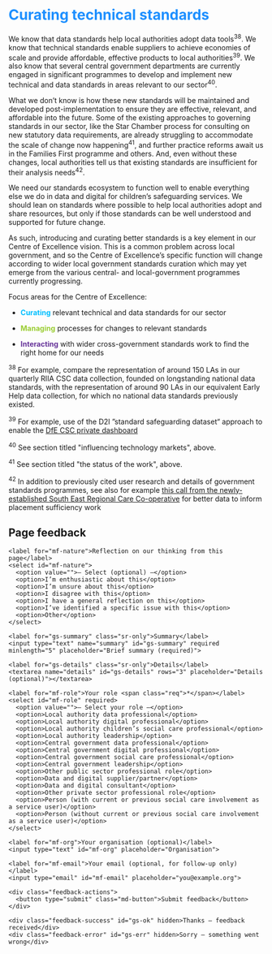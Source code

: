 # <span style="color:dodgerblue">Curating technical standards</span>

We know that data standards help local authorities adopt data tools<sup>38</sup>. We know that technical standards enable suppliers to achieve economies of scale and provide affordable, effective products to local authorities<sup>39</sup>. We also know that several central government departments are currently engaged in significant programmes to develop and implement new technical and data standards in areas relevant to our sector<sup>40</sup>.

What we don’t know is how these new standards will be maintained and developed post-implementation to ensure they are effective, relevant, and affordable into the future. Some of the existing approaches to governing standards in our sector, like the Star Chamber process for consulting on new statutory data requirements, are already struggling to accommodate the scale of change now happening<sup>41</sup>, and further practice reforms await us in the Families First programme and others. And, even without these changes, local authorities tell us that existing standards are insufficient for their analysis needs<sup>42</sup>.  

We need our standards ecosystem to function well to enable everything else we do in data and digital for children’s safeguarding services. We should lean on standards where possible to help local authorities adopt and share resources, but only if those standards can be well understood and supported for future change.

As such, introducing and curating better standards is a key element in our Centre of Excellence vision. This is a common problem across local government, and so the Centre of Excellence’s specific function will change according to wider local government standards curation which may yet emerge from the various central- and local-government programmes currently progressing.

Focus areas for the Centre of Excellence:

-  <span style="color:deepskyblue">**Curating**</span> relevant technical and data standards for our sector

-  <span style="color:yellowgreen">**Managing**</span> processes for changes to relevant standards

-  <span style="color:rebeccapurple">**Interacting**</span> with wider cross-government standards work to find the right home for our needs

<!--- footnotes -->

<sup>38</sup> For example, compare the representation of around 150 LAs in our quarterly RIIA CSC data collection, founded on longstanding national data standards, with the representation of around 90 LAs in our equivalent Early Help data collection, for which no national data standards previously existed.

<sup>39</sup> For example, use of the D2I ”standard safeguarding dataset“ approach to enable the [DfE CSC private dashboard](https://assets.publishing.service.gov.uk/media/682dc0e7b33f68eaba9538e7/childrens-social-care-private-dashboard-principles-for-data-collection-and-use.pdf)

<sup>40</sup> See section titled "influencing technology markets", above.

<sup>41</sup> See section titled "the status of the work", above.

<sup>42</sup> In addition to previously cited user research and details of government standards programmes, see also for example [this call from the newly-established South East Regional Care Co-operative](https://www.seslip.co.uk/south-east-rcc-briefing/) for better data to inform placement sufficiency work

<!--- feedback form only below here -->


<div class="feedback-section feedback-compact" id="sheets">
  <h2>Page feedback</h2>
  <form id="gs-form">
    <input type="hidden" name="page" id="gs-page">
    <input type="text" name="hp_field" id="hp_field" style="display:none" tabindex="-1" autocomplete="off">

    <label for="mf-nature">Reflection on our thinking from this page</label>
    <select id="mf-nature">
      <option value="">— Select (optional) —</option>
      <option>I’m enthusiastic about this</option>
      <option>I’m unsure about this</option>
      <option>I disagree with this</option>
      <option>I have a general reflection on this</option>
      <option>I’ve identified a specific issue with this</option>
      <option>Other</option>
    </select>
    
    <label for="gs-summary" class="sr-only">Summary</label>
    <input type="text" name="summary" id="gs-summary" required minlength="5" placeholder="Brief summary (required)">

    <label for="gs-details" class="sr-only">Details</label>
    <textarea name="details" id="gs-details" rows="3" placeholder="Details (optional)"></textarea>

    <label for="mf-role">Your role <span class="req">*</span></label>
    <select id="mf-role" required>
      <option value="">— Select your role —</option>
      <option>Local authority data professional</option>
      <option>Local authority digital professional</option>
      <option>Local authority children’s social care professional</option>
      <option>Local authority leadership</option>
      <option>Central government data professional</option>
      <option>Central government digital professional</option>
      <option>Central government social care professional</option>
      <option>Central government leadership</option>
      <option>Other public sector professional role</option>
      <option>Data and digital supplier/partner</option>
      <option>Data and digital consultant</option>
      <option>Other private sector professional role</option>
      <option>Person (with current or previous social care involvement as a service user)</option>
      <option>Person (without current or previous social care involvement as a service user)</option>
    </select>

    <label for="mf-org">Your organisation (optional)</label>
    <input type="text" id="mf-org" placeholder="Organisation">

    <label for="mf-email">Your email (optional, for follow-up only)</label>
    <input type="email" id="mf-email" placeholder="you@example.org">

    <div class="feedback-actions">
      <button type="submit" class="md-button">Submit feedback</button>
    </div>

    <div class="feedback-success" id="gs-ok" hidden>Thanks — feedback received</div>
    <div class="feedback-error" id="gs-err" hidden>Sorry — something went wrong</div>
  </form>
</div>

